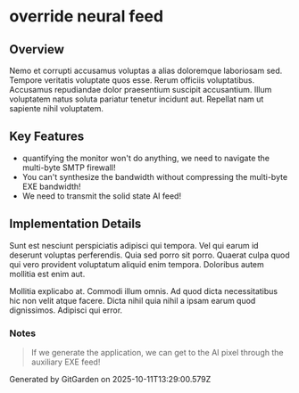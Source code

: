 # override neural feed

## Overview
Nemo et corrupti accusamus voluptas a alias doloremque laboriosam sed. Tempore veritatis voluptate quos esse. Rerum officiis voluptatibus. Accusamus repudiandae dolor praesentium suscipit accusantium. Illum voluptatem natus soluta pariatur tenetur incidunt aut. Repellat nam ut sapiente nihil voluptatem.

## Key Features
- quantifying the monitor won't do anything, we need to navigate the multi-byte SMTP firewall!
- You can't synthesize the bandwidth without compressing the multi-byte EXE bandwidth!
- We need to transmit the solid state AI feed!

## Implementation Details
Sunt est nesciunt perspiciatis adipisci qui tempora. Vel qui earum id deserunt voluptas perferendis. Quia sed porro sit porro. Quaerat culpa quod qui vero provident voluptatum aliquid enim tempora. Doloribus autem mollitia est enim aut.
 Mollitia explicabo at. Commodi illum omnis. Ad quod dicta necessitatibus hic non velit atque facere. Dicta nihil quia nihil a ipsam earum quod dignissimos. Adipisci qui error.

### Notes
> If we generate the application, we can get to the AI pixel through the auxiliary EXE feed!

Generated by GitGarden on 2025-10-11T13:29:00.579Z